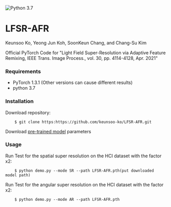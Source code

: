 ![Python 3.7](https://img.shields.io/badge/python-3.7-green.svg)



# LFSR-AFR

Keunsoo Ko, Yeong Jun Koh, SoonKeun Chang, and Chang-Su Kim

Official PyTorch Code for 
"Light Field Super-Resolution via Adaptive Feature Remixing, IEEE Trans. Image Process., vol. 30, pp. 4114-4128, Apr. 2021"

### Requirements
- PyTorch 1.3.1 (Other versions can cause different results)
- python 3.7

### Installation
Download repository:
```
    $ git clone https:https://github.com/keunsoo-ko/LFSR-AFR.git
```
Download [pre-trained model](https://drive.google.com/file/d/15Y5KrMbD1lpMN2jUeV9KLChaERG3q_Zf/view?usp=sharing) parameters

### Usage
Run Test for the spatial super resolution on the HCI dataset with the factor x2:
```
    $ python demo.py --mode SR --path LFSR-AFR.pth(put downloaded model path)
```
Run Test for the angular super resolution on the HCI dataset with the factor x2:
```
    $ python demo.py --mode AR --path LFSR-AFR.pth
```
